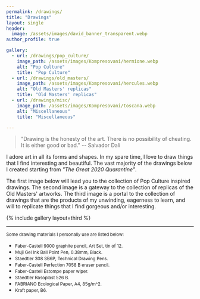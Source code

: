 ```yaml
---
permalink: /drawings/
title: "Drawings"
layout: single
header:
  image: /assets/images/david_banner_transparent.webp
author_profile: true

gallery:
  - url: /drawings/pop_culture/
    image_path: /assets/images/Kompresovani/hermione.webp
    alt: "Pop Culture"
    title: "Pop Culture"
  - url: /drawings/old_masters/
    image_path: /assets/images/Kompresovani/hercules.webp
    alt: "Old Masters' replicas"
    title: "Old Masters' replicas"
  - url: /drawings/misc/
    image_path: /assets/images/Kompresovani/toscana.webp
    alt: "Miscellaneous"
    title: "Miscellaneous"

---
```


> "Drawing is the honesty of the art. There is no possibility of cheating. It is either good or bad." -- Salvador Dali


I adore art in all its forms and shapes. In my spare time, I love to draw things that I find interesting and beautiful. The vast majority of the drawings below I created starting from _"The Great 2020 Quarantine"_.


The first image below will lead you to the collection of Pop Culture inspired drawings. The second image is a gateway to the collection of replicas of the Old Masters' artworks. The third image is a portal to the collection of drawings that are the products of my unwinding, eagerness to learn, and will to replicate things that I find gorgeous and/or interesting.


{% include gallery layout=third %}

---

<small>Some drawing materials I personally use are listed below:</small>
* <small>Faber-Castell 9000 graphite pencil, Art Set, tin of 12.</small>
* <small>Muji Gel Ink Ball Point Pen, 0.38mm, Black.</small>
* <small>Staedtler 308 SB6P, Technical Drawing Pens.</small>
* <small>Faber-Castell Perfection 7058 B eraser pencil.</small>
* <small>Faber-Castell Estompe paper wiper.</small>
* <small>Staedtler Rasoplast 526 B.</small>
* <small>FABRIANO Ecological Paper, A4, 85g/m^2.</small>
* <small>Kraft paper, B6.</small>

